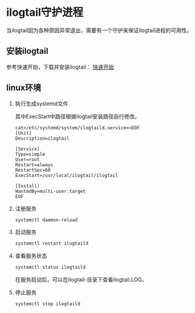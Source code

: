 # ilogtail守护进程

当ilogtail因为各种原因异常退出，需要有一个守护来保证ilogtail进程的可用性。

## 安装ilogtail

参考快速开始，下载并安装ilogtail：
[快速开始](quick-start.md)

## linux环境

1. 执行生成systemd文件

    其中ExecStart中路径根据ilogtail安装路径自行修改。

    ```text
    cat>/etc/systemd/system/ilogtaild.service<<EOF
    [Unit]
    Description=ilogtail

    [Service]
    Type=simple
    User=root
    Restart=always
    RestartSec=60
    ExecStart=/usr/local/ilogtail/ilogtail

    [Install]
    WantedBy=multi-user.target
    EOF
    ```

2. 注册服务

    ```bash
    systemctl daemon-reload
    ```

3. 启动服务

    ```bash
    systemctl restart ilogtaild
    ```

4. 查看服务状态

    ```bash
    systemctl status ilogtaild
    ```

    在服务启动后，可以在ilogtail-<version>目录下查看ilogtail.LOG。

5. 停止服务

    ```bash
    systemctl stop ilogtaild
    ```
